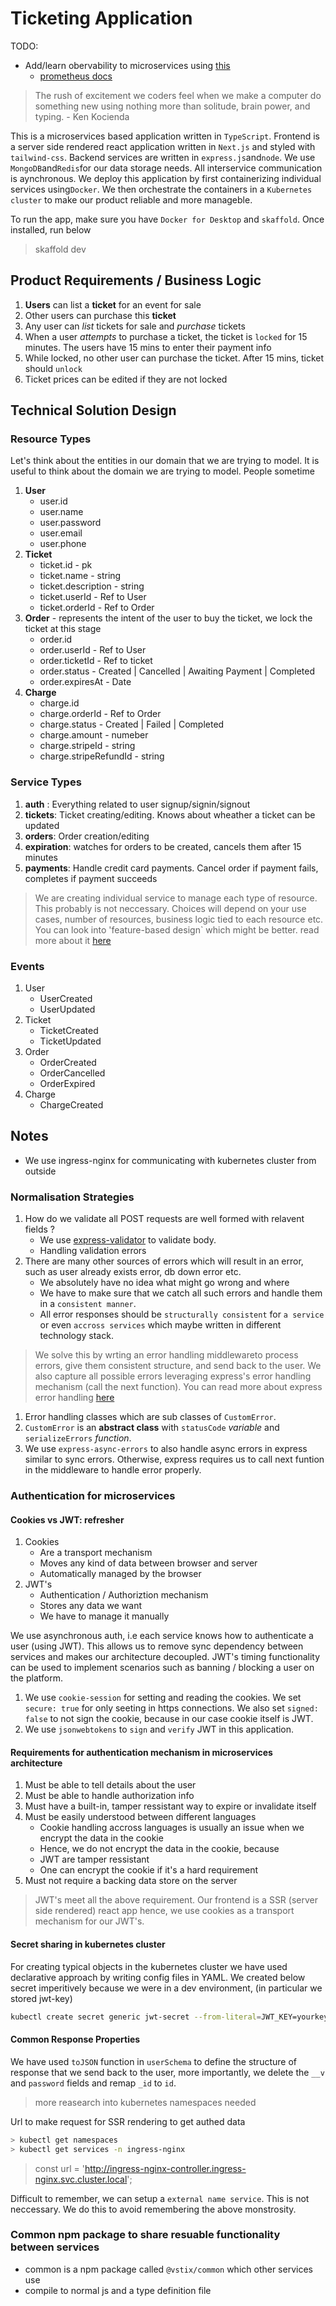 # Ticketing Application

TODO:

- Add/learn obervability to microservices using [this](https://github.com/joao-fontenele/express-prometheus-middleware#readme)
  - [prometheus docs](https://prometheus.io/docs/concepts/data_model/)

> The rush of excitement we coders feel when we make a computer do something new using nothing more than solitude, brain power, and typing. - Ken Kocienda

This is a microservices based application written in `TypeScript`. Frontend is a server side rendered react application written in `Next.js` and styled with `tailwind-css`. Backend services are written in `express.js`and`node`. We use `MongoDB`and`Redis`for our data storage needs. All interservice communication is aynchronous. We deploy this application by first containerizing individual services using`Docker`. We then orchestrate the containers in a `Kubernetes cluster` to make our product reliable and more manageble.

To run the app, make sure you have `Docker for Desktop` and `skaffold`. Once installed, run below

> skaffold dev

## Product Requirements / Business Logic

1. **Users** can list a **ticket** for an event for sale
2. Other users can purchase this **ticket**
3. Any user can _list_ tickets for sale and _purchase_ tickets
4. When a user _attempts_ to purchase a ticket, the ticket is `locked` for 15 minutes. The users have 15 mins to enter their payment info
5. While locked, no other user can purchase the ticket. After 15 mins, ticket should `unlock`
6. Ticket prices can be edited if they are not locked

## Technical Solution Design

### Resource Types

Let's think about the entities in our domain that we are trying to model. It is useful to think about the domain we are trying to model. People sometime

1. **User**
   - user.id
   - user.name
   - user.password
   - user.email
   - user.phone
2. **Ticket**
   - ticket.id - pk
   - ticket.name - string
   - ticket.description - string
   - ticket.userId - Ref to User
   - ticket.orderId - Ref to Order
3. **Order** - represents the intent of the user to buy the ticket, we lock the ticket at this stage
   - order.id
   - order.userId - Ref to User
   - order.ticketId - Ref to ticket
   - order.status - Created | Cancelled | Awaiting Payment | Completed
   - order.expiresAt - Date
4. **Charge**
   - charge.id
   - charge.orderId - Ref to Order
   - charge.status - Created | Failed | Completed
   - charge.amount - numeber
   - charge.stripeId - string
   - charge.stripeRefundId - string

### Service Types

1. **auth** : Everything related to user signup/signin/signout
2. **tickets**: Ticket creating/editing. Knows about wheather a ticket can be updated
3. **orders**: Order creation/editing
4. **expiration**: watches for orders to be created, cancels them after 15 minutes
5. **payments**: Handle credit card payments. Cancel order if payment fails, completes if payment succeeds

> We are creating individual service to manage each type of resource. This probably is not neccessary. Choices will depend on your use cases, number of resources, business logic tied to each resource etc. You can look into 'feature-based design` which might be better. read more about it [here](https://web.mst.edu/~liou/ME459/cad_cam_intgr/feature_based_dgn.html)

### Events

1. User
   - UserCreated
   - UserUpdated
2. Ticket
   - TicketCreated
   - TicketUpdated
3. Order
   - OrderCreated
   - OrderCancelled
   - OrderExpired
4. Charge
   - ChargeCreated

## Notes

- We use ingress-nginx for communicating with kubernetes cluster from outside

### Normalisation Strategies

1. How do we validate all POST requests are well formed with relavent fields ?
   - We use [express-validator](https://express-validator.github.io/docs/) to validate body.
   - Handling validation errors
2. There are many other sources of errors which will result in an error, such as user already exists error, db down error etc.
   - We absolutely have no idea what might go wrong and where
   - We have to make sure that we catch all such errors and handle them in a `consistent manner`.
   - All error responses should be `structurally consistent` for `a service` or even `accross services` which maybe written in different technology stack.

> We solve this by wrting an error handling middlewareto process errors, give them consistent structure, and send back to the user. We also capture all possible errors leveraging express's error handling mechanism (call the next function). You can read more about express error handling [here](https://expressjs.com/en/guide/error-handling.html)

1. Error handling classes which are sub classes of `CustomError`.
2. `CustomError` is an **abstract class** with `statusCode` _variable_ and `serializeErrors` _function_.
3. We use `express-async-errors` to also handle async errors in express similar to sync errors. Otherwise, express requires us to call next funtion in the middleware to handle error properly.

### Authentication for microservices

#### Cookies vs JWT: refresher

1. Cookies
   - Are a transport mechanism
   - Moves any kind of data between browser and server
   - Automatically managed by the browser
2. JWT's
   - Authentication / Authoriztion mechanism
   - Stores any data we want
   - We have to manage it manually

We use asynchronous auth, i.e each service knows how to authenticate a user (using JWT). This allows us to remove sync dependency between services and makes our architecture decoupled. JWT's timing functionality can be used to implement scenarios such as banning / blocking a user on the platform.

1. We use `cookie-session` for setting and reading the cookies. We set `secure: true` for only seeting in https connections. We also set `signed: false` to not sign the cookie, because in our case cookie itself is JWT.
2. We use `jsonwebtokens` to `sign` and `verify` JWT in this application.

#### Requirements for authentication mechanism in microservices architecture

1. Must be able to tell details about the user
2. Must be able to handle authorization info
3. Must have a built-in, tamper ressistant way to expire or invalidate itself
4. Must be easily understood between different languages
   - Cookie handling accross languages is usually an issue when we encrypt the data in the cookie
   - Hence, we do not encrypt the data in the cookie, because
   - JWT are tamper ressistant
   - One can encrypt the cookie if it's a hard requirement
5. Must not require a backing data store on the server

> JWT's meet all the above requirement. Our frontend is a SSR (server side rendered) react app hence, we use cookies as a transport mechanism for our JWT's.

#### Secret sharing in kubernetes cluster

For creating typical objects in the kubernetes cluster we have used declarative approach by writing config files in YAML. We created below secret imperitively because we were in a dev environment, (in particular we stored jwt-key)

```bash
kubectl create secret generic jwt-secret --from-literal=JWT_KEY=yourkey
```

#### Common Response Properties

We have used `toJSON` function in `userSchema` to define the structure of response that we send back to the user, more importantly, we delete the `__v` and `password` fields and remap `_id` to `id`.

> more reasearch into kubernetes namespaces needed

Url to make request for SSR rendering to get authed data

```bash
> kubectl get namespaces
> kubectl get services -n ingress-nginx
```

> const url = 'http://ingress-nginx-controller.ingress-nginx.svc.cluster.local';

Difficult to remember, we can setup a `external name service`. This is not neccessary. We do this to avoid remembering the above monstrosity.

### Common npm package to share resuable functionality between services

- common is a npm package called `@vstix/common` which other services use
- compile to normal js and a type definition file
